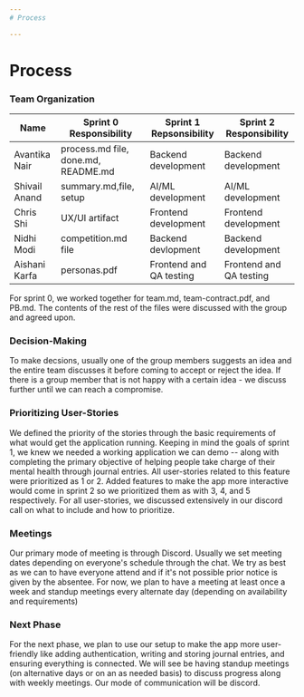 ```yaml
---
# Process

---
```


# Process

### Team Organization

| Name          | Sprint 0 Responsibility | Sprint 1 Repsonsibility | Sprint 2 Responsibility |
| ------------- | ----------------------- | ----------------------- | ----------------------- |
| Avantika Nair | process.md file, done.md, README.md         | Backend development     | Backend development     |
| Shivail Anand | summary.md,file, setup  | AI/ML development       | AI/ML development       |
| Chris Shi     | UX/UI artifact          | Frontend development    | Frontend development    |
| Nidhi Modi    | competition.md file     | Backend devlopment      | Backend development     |
| Aishani Karfa | personas.pdf            | Frontend and QA testing | Frontend and QA testing |



For sprint 0, we worked together for team.md, team-contract.pdf, and PB.md. The contents of the rest of the files were discussed with the group and agreed upon.

### Decision-Making
To make decsions, usually one of the group members suggests an idea and the entire team discusses it before coming to accept or reject the idea. If there is a group member that is not happy with a certain idea - we discuss further until we can reach a compromise.


### Prioritizing User-Stories
We defined the priority of the stories through the basic requirements of what would get the application running. Keeping in mind the goals of sprint 1, we knew we needed a working application we can demo -- along with completing the primary objective of helping people take charge of their mental health through journal entries. All user-stories related to this feature were prioritized as 1 or 2. Added features to make the app more interactive would come in sprint 2 so we prioritized them as with 3, 4, and 5 respectively. For all user-stories, we discussed extensively in our discord call on what to include and how to prioritize.


### Meetings
Our primary mode of meeting is through Discord. Usually we set meeting dates depending on everyone's schedule through the chat. We try as best as we can to have everyone attend and if it's not possible prior notice is given by the absentee. For now, we plan to have a meeting at least once a week and standup meetings every alternate day (depending on availability and requirements)


### Next Phase
For the next phase, we plan to use our setup to make the app more user-friendly like adding authentication, writing and storing journal entries, and ensuring everything is connected. We will see be having standup meetings (on alternative days or on an as needed basis) to discuss progress along with weekly meetings. Our mode of communication will be discord.




